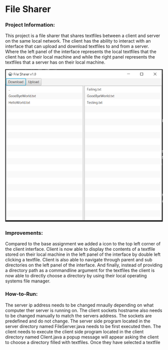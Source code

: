 # File Sharer

### Project Information:
This project is a file sharer that shares textfiles between a client and server
on the same local network. The client has the ability to interact with an interface 
that can upload and download textfiles to and from a server. Where the left panel
of the interface represents the local textfiles that the client has on their
local machine and while the right panel represents the textfiles that a server has
on their local machine.

![](Images/interface.png)

### Improvements:
Compared to the base assignment we added a icon to the top left corner of the client interface.
Client is now able to display the contents of a textfile stored on their local machine in the 
left panel of the interface by double left clicking a textfile. Client is also able to navigate
through parent and sub directories on the left panel of the interface. And finally, instead of
providing a directory path as a commandline argument for the textfiles the client is now able 
to directly choose a directory by using their local operating systems file manager.

### How-to-Run:
The server ip address needs to be changed mnaully depending on what computer
ther server is running on. The client sockets hostname also needs to be changed
manually to match the servers address. The sockets are predefined and do not change.
The server side program located in the server directory named FileServer.java
needs to be first executed then. The client needs to execute the client side program
located in the client directory named Client.java a popup message will appear asking
the client to choose a directory filled with textfiles. Once they have selected a textfile